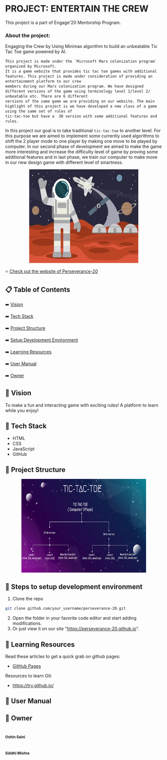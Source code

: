 # PROJECT: ENTERTAIN THE CREW
  This project is a part of Engage'20 Mentorship Program. 
 
### About the project:
 Engaging the Crew by Using Minimax algorithm to build an unbeatable Tic Tac Toe game powered by AI.
    
    This project is made under the `Microsoft Mars colonization program` organized by Microsoft.
    It is a game website that provides tic tac toe games with additional features. This project is made under consideration of providing an entertainment platform to our crew 
    members during our Mars colonization program. We have designed different versions of the game using terminology level 1/level 2/ unbeatable etc. There are 6 different 
    versions of the same game we are providing on our website. The main highlight of this project is we have developed a new class of a game using the same set of rules of 
    tic-tac-toe but have a  3D version with some additional features and rules.

   In this project our goal is to take traditional `tic-tac-toe` to another level. For this purpose we are aimed to implement some currently used algorithms to shift the 2 player
   mode to one player by making one move to be played by computer. In our second phase of development we aimed to make the game more interesting and increase the difficulty level 
   of game by proving some additional features and in last phase, we train our computer to make move in our new design game with different level of smartness. 

<div align="center">

<img src="logo.jpg" width="350" height="300">
</div>

⭐ [Check out the website of Perseverance-20](https://perseverance-20.github.io/)

## 📋 Table of Contents
 ➡️   [Vision](#-vision)
 
 ➡️   [Tech Stack](#-tech-stack)

 ➡️   [Project Structure](#-project-structure)
 
 ➡️   [Setup Development Environment](#-steps-to-setup-development-environment)
 
 ➡️   [Learning Resources](#-learning-resources)
 
 ➡️   [User Manual](#-user-manual)
 
 ➡️   [Owner](#-owner)
 
 ## 👩‍ Vision
To make a fun and interacting game with exciting rules! A platform to learn while you enjoy!

## 🔆 Tech Stack
-  HTML
-  CSS
-  JavaScript
-  GitHub

## 🤷 Project Structure
<div align="center">

<img src="ps.jpg" width="400" height="300">
</div>

## 🚀 Steps to setup development environment
1.  Clone the repo
 ```bash
 git clone github.com/your_username/perseverance-20.git
 ```
 2. Open the folder in your favorite code editor and start adding modifications.
 3. Or just view it on our site "https://perseverance-20.github.io".

## 📝 Learning Resources

Read these articles to get a quick grab on github pages:
- [GitHub Pages](https://guides.github.com/features/pages/)

Resources to learn Git:
-  https://try.github.io/
 
 ## 💼 User Manual
 
 
 ## 👬 Owner
 <a href="https://github.com/oshinsaini"><img src="https://avatars3.githubusercontent.com/u/44302373?s=460&u=efaafa72f4d83d40b66fc68258d14cebbf1d7de0&v=4" width="100px;" alt=""/><br /><sub><b>Oshin Saini</b></sub></a><br />

<a href="https://github.com/oshinsaini"><img src="https://avatars3.githubusercontent.com/u/44302373?s=460&u=efaafa72f4d83d40b66fc68258d14cebbf1d7de0&v=4" width="100px;" alt=""/><br /><sub><b>Siddhi Mishra</b></sub></a><br />
 
 

